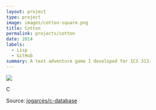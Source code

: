 ```yaml
---
layout: project
type: project
image: images/cotton-square.png
title: Cotton
permalink: projects/cotton
date: 2014
labels:
  - Lisp
  - GitHub
summary: A text adventure game I developed for ICS 313.
---
```


<img class="ui image" src="{{ site.baseurl }}/images/cotton-header.png">

C

Source: <a href="https://github.com/solliegarcia/c-database/"><i class="large github icon "></i>jogarces/c-database</a>
